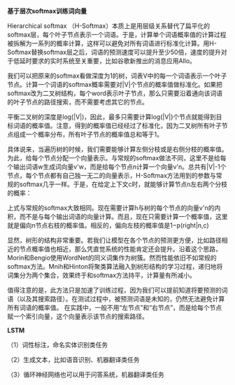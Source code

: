 **基于层次softmax训练词向量**

Hierarchical softmax （H-Softmax）本质上是用层级关系替代了扁平化的softmax层，每个叶子节点表示一个词语。于是，计算单个词语概率值的计算过程被拆解为一系列的概率计算，这样可以避免对所有词语进行标准化计算。用H-Softmax替换softmax层之后，词语的预测速度可以提升至少50倍，速度的提升对于低延时要求的实时系统至关重要，比如谷歌新推出的消息应用Allo。

我们可以把原来的softmax看做深度为1的树，词表V中的每一个词语表示一个叶子节点。计算一个词语的softmax概率需要对|V|个节点的概率值做标准化。如果把softmax改为二叉树结构，每个word表示叶子节点，那么只需要沿着通向该词语的叶子节点的路径搜索，而不需要考虑其它的节点。

平衡二叉树的深度是log(|V|)，因此，最多只需要计算log(|V|)个节点就能得到目标词语的概率值。注意，得到的概率值已经经过了标准化，因为二叉树所有叶子节点组成一个概率分布，所有叶子节点的概率值总和等于1。

具体说来，当遍历树的时候，我们需要能够计算左侧分枝或是右侧分枝的概率值。为此，给每个节点分配一个向量表示。与常规的softmax做法不同，这里不是给每个输出词语w生成词向量v'w，而是给每个节点n计算一个向量v'n。总共有|V|-1个节点，每个节点都有自己独一无二的向量表示，H-Softmax方法用到的参数与常规的softmax几乎一样。于是，在给定上下文c时，就能够计算节点n左右两个分枝的概率：

上式与常规的softmax大致相同。现在需要计算h与树的每个节点的向量v'n的内积，而不是与每个输出词语的向量计算。而且，现在只需要计算一个概率值，这里就是偏向n节点右枝的概率值。相反的，偏向左枝的概率值是1−p(right|n,c)

显然，树形的结构非常重要。若我们让模型在各个节点的预测更方便，比如路径相近的节点概率值也相近，那么凭直觉系统的性能肯定还会提升。沿着这个思路，Morin和Bengio使用WordNet的同义词集作为树簇。然而性能依旧不如常规的softmax方法。Mnih和Hinton将聚类算法融入到树形结构的学习过程，递归地将词集分为两个集合，效果终于和softmax方法持平，计算量有所减小。

值得注意的是，此方法只是加速了训练过程，因为我们可以提前知道将要预测的词语（以及其搜索路径）。在测试过程中，被预测词语是未知的，仍然无法避免计算所有词语的概率值。
在实践中，一般不用“左节点”和“右节点”，而是给每个节点赋一个索引向量，这个向量表示该节点的搜索路径。

**LSTM**

（1）词性标注，命名实体识别类任务

（2）生成文本，比如语音识别、机器翻译类任务

（3）循环神经网络也可以用于问答系统，机器翻译类任务

